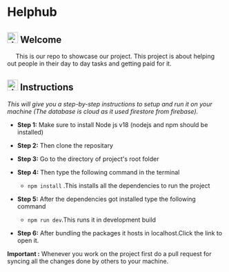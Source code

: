 # Helphub

## <img src="https://github.com/AjinRenfire/helphub/assets/99788851/069dec21-e82b-45a7-a28d-25897172df5a" alt="drawing" width="25"/> Welcome
&nbsp;&nbsp;&nbsp;&nbsp;&nbsp;This is our repo to showcase our project. This project is about helping out people in their day to day tasks and getting paid for it.

## <img src="https://github.com/AjinRenfire/helphub/assets/99788851/84eb6737-ec2a-482b-b58f-6dd5d8d8909c" alt="drawing" width="25"/> Instructions


*This will give you a step-by-step instructions to setup and run it on your machine (The database is cloud as it used firestore from firebase).* 

 - **Step 1:** Make sure to install Node js v18 (nodejs and npm should be installed)  

 - **Step 2:** Then clone the repositary  

 - **Step 3:** Go to the directory of project's root folder  

 - **Step 4:** Then type the following command in the terminal  

    - `npm install`
  .This installs all the dependencies to run the project  
  
 - **Step 5:** After the dependencies got installed type the following command  

    - `npm run dev`.This runs it in development build  
  
 - **Step 6:** After bundling the packages it hosts in localhost.Click the link to open it.  

  
**Important :** Whenever you work on the project first do a pull request for syncing all the changes done by others to your machine.
